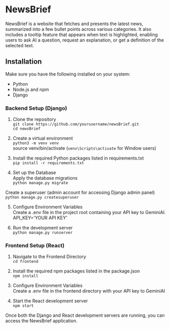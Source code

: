 # NewsBrief
NewsBrief is a website that fetches and presents the latest news, summarized 
into a few bullet points across various categories. It also includes a tooltip 
feature that appears when text is highlighted, enabling users to ask AI a question, 
request an explanation, or get a definition of the selected text.

## Installation
Make sure you have the following installed on your system:
* Python 
* Node.js and npm
* Django

### Backend Setup (Django)
1. Clone the repository  
```git clone https://github.com/yourusername/newsBrief.git```  
```cd newsBrief```

3. Create a virtual environment  
```python3 -m venv venv```  
source venv/bin/activate (`venv\Scripts\activate` for Window users)

4. Install the required Python packages listed in requirements.txt  
```pip install -r requirements.txt```

5. Set up the Database  
Apply the database migrations   
```python manage.py migrate```

Create a superuser (admin account for accessing Django admin panel)  
```python manage.py createsuperuser```

5. Configure Environment Variables  
Create a .env file in the project root containing your API key to GeminiAI.
API_KEY='YOUR API KEY'

6. Run the development server  
```python manage.py runserver```

### Frontend Setup (React)
1. Navigate to the Frontend Directory  
```cd frontend```

2. Install the required npm packages listed in the package.json  
```npm install```

3. Configure Environment Variables  
Create a .env file in the frontend directory with your API key to GeminiAI

4. Start the React development server  
```npm start```

Once both the Django and React development servers are running, 
you can access the NewsBrief application.
